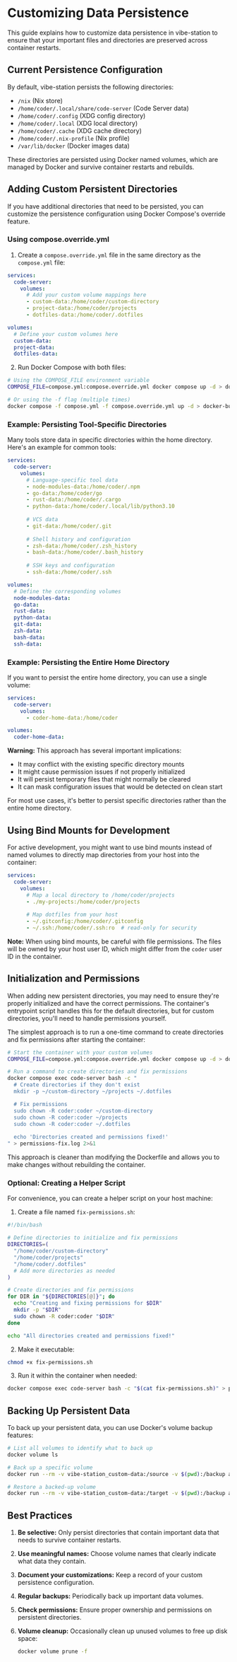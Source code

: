 # Customizing Data Persistence

This guide explains how to customize data persistence in vibe-station to ensure that your important files and directories are preserved across container restarts.

## Current Persistence Configuration

By default, vibe-station persists the following directories:

- `/nix` (Nix store)
- `/home/coder/.local/share/code-server` (Code Server data)
- `/home/coder/.config` (XDG config directory)
- `/home/coder/.local` (XDG local directory)
- `/home/coder/.cache` (XDG cache directory)
- `/home/coder/.nix-profile` (Nix profile)
- `/var/lib/docker` (Docker images data)

These directories are persisted using Docker named volumes, which are managed by Docker and survive container restarts and rebuilds.

## Adding Custom Persistent Directories

If you have additional directories that need to be persisted, you can customize the persistence configuration using Docker Compose's override feature.

### Using compose.override.yml

1. Create a `compose.override.yml` file in the same directory as the `compose.yml` file:

```yaml
services:
  code-server:
    volumes:
      # Add your custom volume mappings here
      - custom-data:/home/coder/custom-directory
      - project-data:/home/coder/projects
      - dotfiles-data:/home/coder/.dotfiles

volumes:
  # Define your custom volumes here
  custom-data:
  project-data:
  dotfiles-data:
```

2. Run Docker Compose with both files:

```bash
# Using the COMPOSE_FILE environment variable
COMPOSE_FILE=compose.yml:compose.override.yml docker compose up -d > docker-build.log 2>&1

# Or using the -f flag (multiple times)
docker compose -f compose.yml -f compose.override.yml up -d > docker-build.log 2>&1
```

### Example: Persisting Tool-Specific Directories

Many tools store data in specific directories within the home directory. Here's an example for common tools:

```yaml
services:
  code-server:
    volumes:
      # Language-specific tool data
      - node-modules-data:/home/coder/.npm
      - go-data:/home/coder/go
      - rust-data:/home/coder/.cargo
      - python-data:/home/coder/.local/lib/python3.10
      
      # VCS data
      - git-data:/home/coder/.git
      
      # Shell history and configuration
      - zsh-data:/home/coder/.zsh_history
      - bash-data:/home/coder/.bash_history
      
      # SSH keys and configuration
      - ssh-data:/home/coder/.ssh

volumes:
  # Define the corresponding volumes
  node-modules-data:
  go-data:
  rust-data:
  python-data:
  git-data:
  zsh-data:
  bash-data:
  ssh-data:
```

### Example: Persisting the Entire Home Directory

If you want to persist the entire home directory, you can use a single volume:

```yaml
services:
  code-server:
    volumes:
      - coder-home-data:/home/coder

volumes:
  coder-home-data:
```

**Warning:** This approach has several important implications:

- It may conflict with the existing specific directory mounts
- It might cause permission issues if not properly initialized
- It will persist temporary files that might normally be cleared
- It can mask configuration issues that would be detected on clean start

For most use cases, it's better to persist specific directories rather than the entire home directory.

## Using Bind Mounts for Development

For active development, you might want to use bind mounts instead of named volumes to directly map directories from your host into the container:

```yaml
services:
  code-server:
    volumes:
      # Map a local directory to /home/coder/projects
      - ./my-projects:/home/coder/projects
      
      # Map dotfiles from your host
      - ~/.gitconfig:/home/coder/.gitconfig
      - ~/.ssh:/home/coder/.ssh:ro  # read-only for security
```

**Note:** When using bind mounts, be careful with file permissions. The files will be owned by your host user ID, which might differ from the `coder` user ID in the container.

## Initialization and Permissions

When adding new persistent directories, you may need to ensure they're properly initialized and have the correct permissions. The container's entrypoint script handles this for the default directories, but for custom directories, you'll need to handle permissions yourself.

The simplest approach is to run a one-time command to create directories and fix permissions after starting the container:

```bash
# Start the container with your custom volumes
COMPOSE_FILE=compose.yml:compose.override.yml docker compose up -d > docker-build.log 2>&1

# Run a command to create directories and fix permissions
docker compose exec code-server bash -c "
  # Create directories if they don't exist
  mkdir -p ~/custom-directory ~/projects ~/.dotfiles

  # Fix permissions
  sudo chown -R coder:coder ~/custom-directory
  sudo chown -R coder:coder ~/projects
  sudo chown -R coder:coder ~/.dotfiles
  
  echo 'Directories created and permissions fixed!'
" > permissions-fix.log 2>&1
```

This approach is cleaner than modifying the Dockerfile and allows you to make changes without rebuilding the container.

### Optional: Creating a Helper Script

For convenience, you can create a helper script on your host machine:

1. Create a file named `fix-permissions.sh`:

```bash
#!/bin/bash

# Define directories to initialize and fix permissions
DIRECTORIES=(
  "/home/coder/custom-directory"
  "/home/coder/projects"
  "/home/coder/.dotfiles"
  # Add more directories as needed
)

# Create directories and fix permissions
for DIR in "${DIRECTORIES[@]}"; do
  echo "Creating and fixing permissions for $DIR"
  mkdir -p "$DIR"
  sudo chown -R coder:coder "$DIR"
done

echo "All directories created and permissions fixed!"
```

2. Make it executable:

```bash
chmod +x fix-permissions.sh
```

3. Run it within the container when needed:

```bash
docker compose exec code-server bash -c "$(cat fix-permissions.sh)" > permissions-fix.log 2>&1
```

## Backing Up Persistent Data

To back up your persistent data, you can use Docker's volume backup features:

```bash
# List all volumes to identify what to back up
docker volume ls

# Back up a specific volume
docker run --rm -v vibe-station_custom-data:/source -v $(pwd):/backup alpine tar -czf /backup/custom-data-backup.tar.gz /source

# Restore a backed-up volume
docker run --rm -v vibe-station_custom-data:/target -v $(pwd):/backup alpine sh -c "rm -rf /target/* && tar -xzf /backup/custom-data-backup.tar.gz -C /target"
```

## Best Practices

1. **Be selective:** Only persist directories that contain important data that needs to survive container restarts.

2. **Use meaningful names:** Choose volume names that clearly indicate what data they contain.

3. **Document your customizations:** Keep a record of your custom persistence configuration.

4. **Regular backups:** Periodically back up important data volumes.

5. **Check permissions:** Ensure proper ownership and permissions on persistent directories.

6. **Volume cleanup:** Occasionally clean up unused volumes to free up disk space:
   ```bash
   docker volume prune -f
   ```